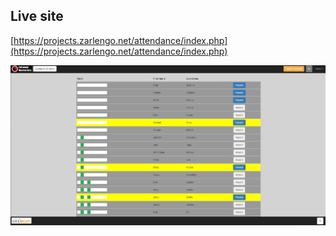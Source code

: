 ## Live site
[https://projects.zarlengo.net/attendance/index.php](https://projects.zarlengo.net/attendance/index.php)


![Image of the main page for the demo site](https://raw.githubusercontent.com/Zarlengo/AttendanceWebsite/master/images/mainPage.png)

